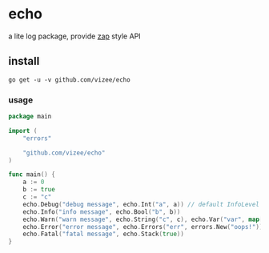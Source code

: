 # echo
a lite log package, provide [zap](https://github.com/uber-go/zap) style API

## install
```
go get -u -v github.com/vizee/echo
```

### usage
```go
package main

import (
	"errors"

	"github.com/vizee/echo"
)

func main() {
	a := 0
	b := true
	c := "c"
	echo.Debug("debug message", echo.Int("a", a)) // default InfoLevel
	echo.Info("info message", echo.Bool("b", b))
	echo.Warn("warn message", echo.String("c", c), echo.Var("var", map[string]int{"a": 1, "b": 2}))
	echo.Error("error message", echo.Errors("err", errors.New("oops!")))
	echo.Fatal("fatal message", echo.Stack(true))
}
```
